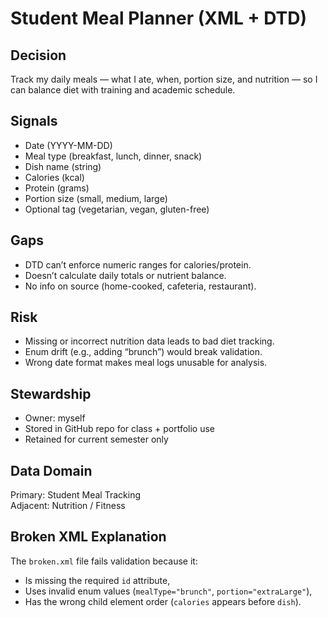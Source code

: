 # Student Meal Planner (XML + DTD)

## Decision
Track my daily meals — what I ate, when, portion size, and nutrition — so I can balance diet with training and academic schedule.

## Signals
- Date (YYYY-MM-DD)
- Meal type (breakfast, lunch, dinner, snack)
- Dish name (string)
- Calories (kcal)
- Protein (grams)
- Portion size (small, medium, large)
- Optional tag (vegetarian, vegan, gluten-free)

## Gaps
- DTD can’t enforce numeric ranges for calories/protein.
- Doesn’t calculate daily totals or nutrient balance.
- No info on source (home-cooked, cafeteria, restaurant).

## Risk
- Missing or incorrect nutrition data leads to bad diet tracking.
- Enum drift (e.g., adding “brunch”) would break validation.
- Wrong date format makes meal logs unusable for analysis.

## Stewardship
- Owner: myself
- Stored in GitHub repo for class + portfolio use
- Retained for current semester only

## Data Domain
Primary: Student Meal Tracking  
Adjacent: Nutrition / Fitness  

## Broken XML Explanation
The `broken.xml` file fails validation because it:
- Is missing the required `id` attribute,
- Uses invalid enum values (`mealType="brunch"`, `portion="extraLarge"`),
- Has the wrong child element order (`calories` appears before `dish`).
